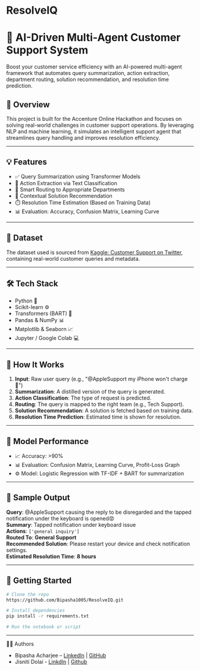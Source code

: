 # ResolveIQ
# 🤖 AI-Driven Multi-Agent Customer Support System

Boost your customer service efficiency with an AI-powered multi-agent framework that automates query summarization, action extraction, department routing, solution recommendation, and resolution time prediction.

## 🚀 Overview

This project is built for the Accenture Online Hackathon and focuses on solving real-world challenges in customer support operations. By leveraging NLP and machine learning, it simulates an intelligent support agent that streamlines query handling and improves resolution efficiency.

---

## 💡 Features

- ✅ Query Summarization using Transformer Models
- 🧠 Action Extraction via Text Classification
- 🔁 Smart Routing to Appropriate Departments
- 💬 Contextual Solution Recommendation
- ⏱️ Resolution Time Estimation (Based on Training Data)
- 📊 Evaluation: Accuracy, Confusion Matrix, Learning Curve

---

## 📁 Dataset

The dataset used is sourced from [Kaggle: Customer Support on Twitter](https://www.kaggle.com/datasets/thoughtvector/customer-support-on-twitter), containing real-world customer queries and metadata.

---

## 🛠️ Tech Stack

- Python 🐍
- Scikit-learn ⚙️
- Transformers (BART) 🤖
- Pandas & NumPy 📊
- Matplotlib & Seaborn 📈
- Jupyter / Google Colab 💻

---

## 📌 How It Works

1. **Input**: Raw user query (e.g., "@AppleSupport my iPhone won't charge 🔋")
2. **Summarization**: A distilled version of the query is generated.
3. **Action Classification**: The type of request is predicted.
4. **Routing**: The query is mapped to the right team (e.g., Tech Support).
5. **Solution Recommendation**: A solution is fetched based on training data.
6. **Resolution Time Prediction**: Estimated time is shown for resolution.

---

## 🧪 Model Performance

- 📈 Accuracy: >90%  
- 📊 Evaluation: Confusion Matrix, Learning Curve, Profit-Loss Graph  
- ⚙️ Model: Logistic Regression with TF-IDF + BART for summarization  

---

## 📸 Sample Output

**Query**: @AppleSupport causing the reply to be disregarded and the tapped notification under the keyboard is opened😡  
**Summary**: Tapped notification under keyboard issue  
**Actions**: `['general inquiry']`  
**Routed To**: **General Support**  
**Recommended Solution**: Please restart your device and check notification settings.  
**Estimated Resolution Time**: **8 hours**



---

## 🏁 Getting Started

```bash
# Clone the repo
https://github.com/Bipasha1005/ResolveIQ.git

# Install dependencies
pip install -r requirements.txt

# Run the notebook or script
```

---

👨‍💻 Authors
- Bipasha Acharjee – [LinkedIn](https://www.linkedin.com/in/bipasha-acharjee-b34939253/) | [GitHub](https://github.com/Bipasha1005)
- Jisniti Dolai - [LinkdIn](https://www.linkedin.com/in/jisniti-dolai-a2aa05291/) | [Github](https://github.com/Jisniti)

